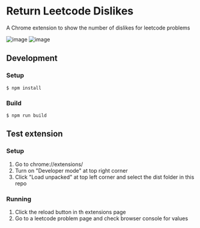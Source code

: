 # Return Leetcode Dislikes
A Chrome extension to show the number of dislikes for leetcode problems

![image](https://github.com/kevicai/return-leetcode-dislikes/assets/74110291/2445f7fd-5a33-4cdb-8558-50e49cb9af7e)
![image](https://github.com/kevicai/return-leetcode-dislikes/assets/74110291/cf831faf-41d4-4312-9704-e898196d1468)


## Development 
### Setup
```console
$ npm install
``` 
### Build
```console
$ npm run build
``` 

## Test extension
### Setup
1. Go to chrome://extensions/
2. Turn on "Developer mode" at top right corner
3. Click "Load unpacked" at top left corner and select the dist folder in this repo
### Running
1. Click the reload button in th extensions page  
2. Go to a leetcode problem page and check browser console for values

